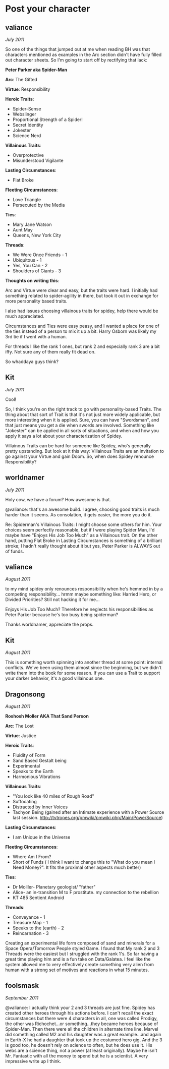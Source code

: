 # Post your character

## valiance

*July 2011*

So one of the things that jumped out at me when reading BH was that characters
mentioned as examples in the Arc section didn't have fully filled out character
sheets. So I'm going to start off by rectifying that lack:

**Peter Parker aka Spider-Man**

**Arc**: The Gifted

**Virtue**: Responsibility

**Heroic Traits**:

  * Spider-Sense
  * Webslinger
  * Proportional Strength of a Spider!
  * Secret Identity
  * Jokester
  * Science Nerd

**Villainous Traits**:

  * Overprotective
  * Misunderstood Vigilante

**Lasting Circumstances**:

  * Flat Broke

**Fleeting Circumstances**:

  * Love Triangle
  * Persecuted by the Media

**Ties**:

  * Mary Jane Watson
  * Aunt May
  * Queens, New York City

**Threads**:

  * We Were Once Friends - 1
  * Ubiquitous - 1
  * Yes, You Can - 2
  * Shoulders of Giants - 3

**Thoughts on writing this**:

Arc and Virtue were clear and easy, but the traits were hard. I initially had
something related to spider-agility in there, but took it out in exchange for
more personality based traits.

I also had issues choosing villainous traits for spidey, help there would be
much appreciated. 

Circumstances and Ties were easy peasy, and I wanted a place for one of the
ties instead of a person to mix it up a bit. Harry Osborn was likely my 3rd tie
if I went with a human.

For threads I like the rank 1 ones, but rank 2 and especially rank 3 are a bit
iffy. Not sure any of them really fit dead on.

So whaddaya guys think?

## Kit

*July 2011*

Cool!

So, I think you're on the right track to go with personality-based Traits. The
thing about that sort of Trait is that it's not just more widely applicable,
but more interesting when it is applied. Sure, you can have "Swordsman", and
that just means you get a die when swords are involved. Something like
"Jokester" can be applied in all sorts of situations, and when and how you
apply it says a lot about your characterization of Spidey.

Villainous Traits can be hard for someone like Spidey, who's generally pretty
upstanding. But look at it this way: Villainous Traits are an invitation to go
against your Virtue and gain Doom. So, when does Spidey renounce
Responsibility?

## worldnamer

*July 2011*

Holy cow, we have a forum? How awesome is that.

@valiance: that's an awesome build. I agree, choosing good traits is much
harder than it seems. As consolation, it gets easier, the more you do it.

Re: Spiderman's Villainous Traits: I might choose some others for him. Your
choices seem perfectly reasonable, but if I were playing Spider Man, I'd maybe
have "Enjoys His Job Too Much" as a Villainous trait. On the other hand,
putting Flat Broke in Lasting Circumstances is something of a brilliant stroke;
I hadn't really thought about it but yes, Peter Parker is ALWAYS out of funds.

## valiance

*August 2011*

to my mind spidey only renounces responsibility when he's hemmed in by a
competing responsibility... hrmm maybe something like: Harried Hero, or Divided
Priorities? Still not hacking it for me...

Enjoys His Job Too Much? Therefore he neglects his responsibilities as Peter
Parker because he's too busy being spiderman?

Thanks worldnamer, appreciate the props.

## Kit

*August 2011*

This is something worth spinning into another thread at some point: internal
conflicts. We've been using them almost since the beginning, but we didn't
write them into the book for some reason. If you can use a Trait to support
your darker behavior, it's a good villainous one.

## Dragonsong

*August 2011*

**Roshosh Moller AKA That Sand Person**

**Arc**: The Lost

**Virtue**: Justice

**Heroic Traits**:

  * Fluidity of Form
  * Sand Based Gestalt being
  * Experimental 
  * Speaks to the Earth
  * Harmonious Vibrations

**Villainous Traits**:

  * "You look like 40 miles of Rough Road"
  * Suffocating
  * Distracted by Inner Voices
  * Tachyon Being (gained after an Intimate experience with a Power Source last
    session. http://tvtropes.org/pmwiki/pmwiki.php/Main/PowerSource)

**Lasting Circumstances**:

  * I am Unique in the Universe

**Fleeting Circumstances**:

  * Where Am I From?
  * Short of Funds ( I think I want to change this to "What do you mean I Need
    Money?". It fits the proximal other  aspects much better)

**Ties**:

  * Dr Molller- Planetary geologist/ "father"
  * Alice- an in-transition M to F prostitute. my connection to the rebellion
  * KT 485 Sentient Android

**Threads**:

  * Conveyance - 1
  * Treasure Map - 1
  * Speaks to the (earth) - 2
  * Reincarnation - 3

Creating an experimental life form composed of sand and minerals for a Space
Opera/Tomorrow People styled Game. I found that My rank 2 and 3 Threads were
the easiest but I struggled with the rank 1's. So far having a great time
playing him and is a fun take on Data/Galatea. I feel like the system allowed
me to very effectively create something very alien from human with a strong set
of motives and reactions in what 15 minutes.

## foolsmask

*September 2011*

@valiance:  I actually think your 2 and 3 threads are just fine.  Spidey has
created other heroes through his actions before.  I can't recall the exact
circumstances but there were 4 characters in all, one was called Prodigy, the
other was Richochet...or something...they became heroes because of Spider-Man.
Then there were all the children in alternate time line.  Marvel did something
called M2 and his daughter was a great example...and again in Earth-X he had a
daughter that took up the costumed hero gig.  And the 3 is good too, he doesn't
rely on science to often, but he does use it.  His webs are a science thing,
not a power (at least originally).  Maybe he isn't Mr. Fantastic with all the
money to spend but he is a scientist.  A very impressive write up I think.
